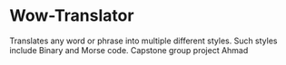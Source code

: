 # Wow-Translator
Translates any word or phrase into multiple different styles. Such styles include Binary and Morse code. Capstone group project
Ahmad